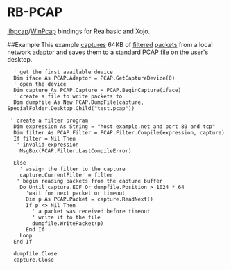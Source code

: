 # RB-PCAP
[libpcap](http://www.tcpdump.org/)/[WinPcap](https://www.winpcap.org/) bindings for Realbasic and Xojo.

##Example
This example [captures](https://github.com/charonn0/RB-PCAP/wiki/PCAP.Capture) 64KB of [filtered](https://github.com/charonn0/RB-PCAP/wiki/PCAP.Filter) [packets](https://github.com/charonn0/RB-PCAP/wiki/PCAP.Packet) from a local network [adaptor](https://github.com/charonn0/RB-PCAP/wiki/PCAP.Adaptor) and saves them to a standard [PCAP file](https://github.com/charonn0/RB-PCAP/wiki/PCAP.DumpFile) on the user's desktop.

```vbnet
  ' get the first available device
  Dim iface As PCAP.Adaptor = PCAP.GetCaptureDevice(0)
  ' open the device
  Dim capture As PCAP.Capture = PCAP.BeginCapture(iface) 
  ' create a file to write packets to
  Dim dumpfile As New PCAP.DumpFile(capture, SpecialFolder.Desktop.Child("test.pcap"))
  
 ' create a filter program
  Dim expression As String = "host example.net and port 80 and tcp"
  Dim filter As PCAP.Filter = PCAP.Filter.Compile(expression, capture)
  If filter = Nil Then
   ' invalid expression
    MsgBox(PCAP.Filter.LastCompileError)

  Else
    ' assign the filter to the capture
    capture.CurrentFilter = filter   
   ' begin reading packets from the capture buffer
    Do Until capture.EOF Or dumpfile.Position > 1024 * 64
      'wait for next packet or timeout
      Dim p As PCAP.Packet = capture.ReadNext() 
      If p <> Nil Then
        ' a packet was received before timeout
        ' write it to the file
        dumpfile.WritePacket(p)
      End If
    Loop
  End If
  
  dumpfile.Close
  capture.Close
```
